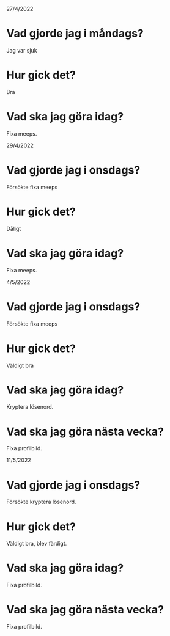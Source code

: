 27/4/2022
# Vad gjorde jag i måndags? 
Jag var sjuk
# Hur gick det? 
Bra
# Vad ska jag göra idag?
Fixa meeps.

29/4/2022
# Vad gjorde jag i onsdags?
Försökte fixa meeps
# Hur gick det?
Dåligt
# Vad ska jag göra idag?
Fixa meeps.

4/5/2022
# Vad gjorde jag i onsdags?
Försökte fixa meeps
# Hur gick det?
Väldigt bra
# Vad ska jag göra idag?
Kryptera lösenord.
# Vad ska jag göra nästa vecka?
Fixa profilbild.

11/5/2022
# Vad gjorde jag i onsdags?
Försökte kryptera lösenord.
# Hur gick det?
Väldigt bra, blev färdigt.
# Vad ska jag göra idag?
Fixa profilbild.
# Vad ska jag göra nästa vecka?
Fixa profilbild.

